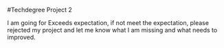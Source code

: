 #Techdegree Project 2
 
 I am going for Exceeds expectation, if not meet the expectation, please rejected my project and let me know what I am missing and what needs to improved.
 
 
